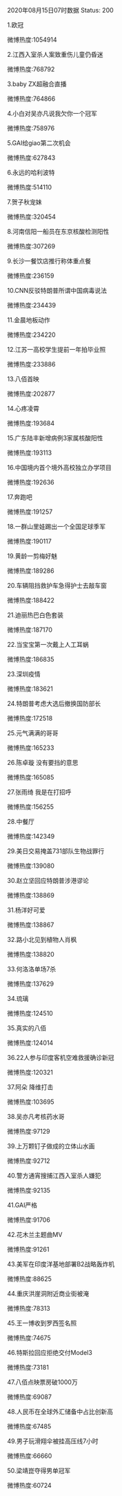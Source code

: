 2020年08月15日07时数据
Status: 200

1.欧冠

微博热度:1054914

2.江西入室杀人案致重伤儿童仍昏迷

微博热度:768792

3.baby ZX超融合直播

微博热度:764866

4.小白对吴亦凡说我欠你一个冠军

微博热度:758976

5.GAI给giao第二次机会

微博热度:627843

6.永远的哈利波特

微博热度:514110

7.贺子秋宠妹

微博热度:320454

8.河南信阳一船员在东京核酸检测阳性

微博热度:307269

9.长沙一餐饮店推行称体重点餐

微博热度:236159

10.CNN反驳特朗普所谓中国病毒说法

微博热度:234439

11.金晨地板动作

微博热度:234220

12.江苏一高校学生提前一年拍毕业照

微博热度:233886

13.八佰首映

微博热度:202877

14.心疼凌霄

微博热度:193684

15.广东陆丰新增病例3家属核酸阳性

微博热度:193113

16.中国境内首个境外高校独立办学项目

微博热度:192636

17.奔跑吧

微博热度:191257

18.一群山里娃踢出一个全国足球季军

微博热度:190117

19.黄龄一剪梅好魅

微博热度:189286

20.车辆阻挡救护车急得护士去敲车窗

微博热度:188422

21.迪丽热巴白色套装

微博热度:187170

22.当宝宝第一次戴上人工耳蜗

微博热度:186835

23.深圳疫情

微博热度:183621

24.特朗普考虑大选后撤换国防部长

微博热度:172518

25.元气满满的哥哥

微博热度:165233

26.陈卓璇 没有要挡的意思

微博热度:165085

27.张雨绮 我是在打招呼

微博热度:156255

28.中餐厅

微博热度:142349

29.美日交易掩盖731部队生物战罪行

微博热度:139080

30.赵立坚回应特朗普涉港谬论

微博热度:138869

31.杨洋好可爱

微博热度:138867

32.路小北见到植物人肖枫

微博热度:138820

33.何洛洛单场7杀

微博热度:137629

34.琉璃

微博热度:124510

35.真实的八佰

微博热度:124014

36.22人参与印度客机空难救援确诊新冠

微博热度:120321

37.阿朵 降维打击

微博热度:103695

38.吴亦凡考核药水哥

微博热度:97129

39.上万颗钉子做成的立体山水画

微博热度:92712

40.警方通宵搜捕江西入室杀人嫌犯

微博热度:92135

41.GAI严格

微博热度:91706

42.花木兰主题曲MV

微博热度:91261

43.美军在印度洋基地部署B2战略轰炸机

微博热度:88625

44.重庆洪崖洞附近商业街被淹

微博热度:78313

45.王一博收到罗西签名照

微博热度:74675

46.特斯拉回应拒绝交付Model3

微博热度:73181

47.八佰点映票房破1000万

微博热度:69087

48.人民币在全球外汇储备中占比创新高

微博热度:67485

49.男子玩滑翔伞被挂高压线7小时

微博热度:66660

50.梁靖崑夺得男单冠军

微博热度:60724

